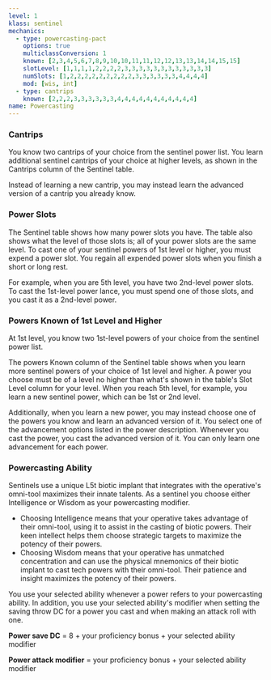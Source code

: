 ```yaml
---
level: 1
klass: sentinel
mechanics:
  - type: powercasting-pact
    options: true
    multiclassConversion: 1
    known: [2,3,4,5,6,7,8,9,10,10,11,11,12,12,13,13,14,14,15,15]
    slotLevel: [1,1,1,1,2,2,2,2,3,3,3,3,3,3,3,3,3,3,3,3]
    numSlots: [1,2,2,2,2,2,2,2,2,2,3,3,3,3,3,3,4,4,4,4]
    mod: [wis, int]
  - type: cantrips
    known: [2,2,2,3,3,3,3,3,3,4,4,4,4,4,4,4,4,4,4,4]
name: Powercasting
---
```

### Cantrips
You know two cantrips of your choice from the sentinel power list. You learn additional sentinel cantrips of your choice
at higher levels, as shown in the Cantrips column of the Sentinel table.

Instead of learning a new cantrip, you may instead learn the advanced version of a cantrip you already know.

### Power Slots
The Sentinel table shows how many power slots you have. The table also shows what the level of those slots is; all of
your power slots are the same level. To cast one of your sentinel powers of 1st level or higher, you must expend a power
slot. You regain all expended power slots when you finish a short or long rest.

For example, when you are 5th level, you have two 2nd-level power slots. To cast the 1st-level power lance, you must spend
one of those slots, and you cast it as a 2nd-level power.

### Powers Known of 1st Level and Higher
At 1st level, you know two 1st-level powers of your choice from the sentinel power list.

The powers Known column of the Sentinel table shows when you learn more sentinel powers of your choice of 1st level
and higher. A power you choose must be of a level no higher than what's shown in the table's Slot Level column for your
level. When you reach 5th level, for example, you learn a new sentinel power, which can be 1st or 2nd level.

Additionally, when you learn a new power, you may instead choose one of the powers you know and learn an advanced
version of it. You select one of the advancement options listed in the power description. Whenever you cast the power,
you cast the advanced version of it. You can only learn one advancement for each power.

### Powercasting Ability

Sentinels use a unique L5t biotic implant that integrates with the operative's omni-tool maximizes their innate talents.
As a sentinel you choose either Intelligence or Wisdom as your powercasting modifier.

- Choosing Intelligence means that your operative takes advantage of their omni-tool, using it to assist in the casting
  of biotic powers. Their keen intellect helps them choose strategic targets to maximize the potency of their powers.
- Choosing Wisdom means that your operative has unmatched concentration and can use the physical mnemonics of their
  biotic implant to cast tech powers with their omni-tool. Their patience and insight maximizes the potency of their powers.

You use your selected ability whenever a power refers to your powercasting ability. In addition, you use your selected
ability's modifier when setting the saving throw DC for a power you cast and when making an attack roll with one.

__Power save DC__ = 8 + your proficiency bonus + your selected ability modifier

__Power attack modifier__ = your proficiency bonus + your selected ability modifier
